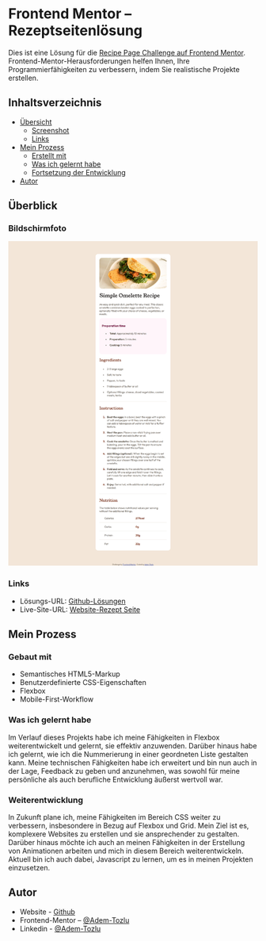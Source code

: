 # Frontend Mentor – Rezeptseitenlösung

Dies ist eine Lösung für die [Recipe Page Challenge auf Frontend Mentor](https://www.frontendmentor.io/challenges/recipe-page-KiTsR8QQKm). Frontend-Mentor-Herausforderungen helfen Ihnen, Ihre Programmierfähigkeiten zu verbessern, indem Sie realistische Projekte erstellen.

## Inhaltsverzeichnis

- [Übersicht](#Übersicht)
  - [Screenshot](#screenshot)
  - [Links](#links)
- [Mein Prozess](#my-process)
  - [Erstellt mit](#built-with)
  - [Was ich gelernt habe](#what-i-learned)
  - [Fortsetzung der Entwicklung](#continued-development)
- [Autor](#Autor)



## Überblick

### Bildschirmfoto

![Screenshot](design/desktop-ansicht.png)

### Links

- Lösungs-URL: [Github-Lösungen](https://github.com/Adem-Tozlu/Frontend-Mentor-Rezept)
- Live-Site-URL: [Website-Rezept Seite](https://frontend-mentor-rezept.vercel.app/)

## Mein Prozess

### Gebaut mit

- Semantisches HTML5-Markup
- Benutzerdefinierte CSS-Eigenschaften
- Flexbox
- Mobile-First-Workflow


### Was ich gelernt habe


Im Verlauf dieses Projekts habe ich meine Fähigkeiten in Flexbox weiterentwickelt und gelernt, sie effektiv anzuwenden. Darüber hinaus habe ich gelernt, wie ich die Nummerierung in einer geordneten Liste gestalten kann. Meine technischen Fähigkeiten habe ich erweitert und bin nun auch in der Lage, Feedback zu geben und anzunehmen, was sowohl für meine persönliche als auch berufliche Entwicklung äußerst wertvoll war.


### Weiterentwicklung


In Zukunft plane ich, meine Fähigkeiten im Bereich CSS weiter zu verbessern, insbesondere in Bezug auf Flexbox und Grid. Mein Ziel ist es, komplexere Websites zu erstellen und sie ansprechender zu gestalten. Darüber hinaus möchte ich auch an meinen Fähigkeiten in der Erstellung von Animationen arbeiten und mich in diesem Bereich weiterentwickeln. Aktuell bin ich auch dabei, Javascript zu lernen, um es in meinen Projekten einzusetzen.

## Autor

- Website - [Github](https://github.com/Adem-Tozlu)
- Frontend-Mentor – [@Adem-Tozlu](https://www.frontendmentor.io/profile/Adem-Tozlu)
- Linkedin - [@Adem-Tozlu](https://www.linkedin.com/in/adem-tozlu-8906b52a5)